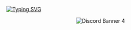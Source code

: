 [![Typing SVG](https://readme-typing-svg.herokuapp.com?font=Kanit&size=35&duration=2000&pause=500&color=5440CD&width=435&lines=Hello+User%2C;Welcome+to+UniversalHQ)](https://git.io/typing-svg)

<p align="center">
  <img src="https://discordapp.com/api/guilds/912594669785972736/widget.png?style=banner4" alt="Discord Banner 4"/>
</p>
